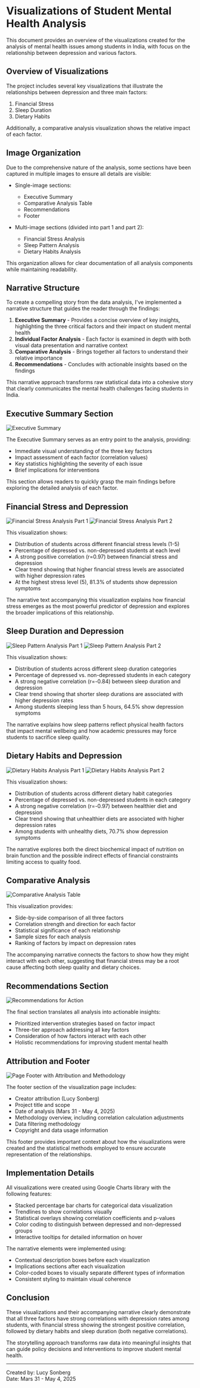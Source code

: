 # Visualizations of Student Mental Health Analysis

This document provides an overview of the visualizations created for the analysis of mental health issues among students in India, with focus on the relationship between depression and various factors.

## Overview of Visualizations

The project includes several key visualizations that illustrate the relationships between depression and three main factors:

1. Financial Stress
2. Sleep Duration
3. Dietary Habits

Additionally, a comparative analysis visualization shows the relative impact of each factor.

## Image Organization

Due to the comprehensive nature of the analysis, some sections have been captured in multiple images to ensure all details are visible:

- Single-image sections:
  - Executive Summary
  - Comparative Analysis Table
  - Recommendations
  - Footer

- Multi-image sections (divided into part 1 and part 2):
  - Financial Stress Analysis
  - Sleep Pattern Analysis
  - Dietary Habits Analysis

This organization allows for clear documentation of all analysis components while maintaining readability.

## Narrative Structure

To create a compelling story from the data analysis, I've implemented a narrative structure that guides the reader through the findings:

1. **Executive Summary** - Provides a concise overview of key insights, highlighting the three critical factors and their impact on student mental health
2. **Individual Factor Analysis** - Each factor is examined in depth with both visual data presentation and narrative context
3. **Comparative Analysis** - Brings together all factors to understand their relative importance
4. **Recommendations** - Concludes with actionable insights based on the findings

This narrative approach transforms raw statistical data into a cohesive story that clearly communicates the mental health challenges facing students in India.

## Executive Summary Section

![Executive Summary](../images/executive_summary.png)

The Executive Summary serves as an entry point to the analysis, providing:

- Immediate visual understanding of the three key factors
- Impact assessment of each factor (correlation values)
- Key statistics highlighting the severity of each issue
- Brief implications for interventions

This section allows readers to quickly grasp the main findings before exploring the detailed analysis of each factor.

## Financial Stress and Depression

![Financial Stress Analysis Part 1](../images/financial_stress_section1.png)
![Financial Stress Analysis Part 2](../images/financial_stress_section2.png)

This visualization shows:
- Distribution of students across different financial stress levels (1-5)
- Percentage of depressed vs. non-depressed students at each level
- A strong positive correlation (r=0.97) between financial stress and depression
- Clear trend showing that higher financial stress levels are associated with higher depression rates
- At the highest stress level (5), 81.3% of students show depression symptoms

The narrative text accompanying this visualization explains how financial stress emerges as the most powerful predictor of depression and explores the broader implications of this relationship.

## Sleep Duration and Depression

![Sleep Pattern Analysis Part 1](../images/sleep_patterns_section1.png)
![Sleep Pattern Analysis Part 2](../images/sleep_patterns_section2.png)

This visualization shows:
- Distribution of students across different sleep duration categories
- Percentage of depressed vs. non-depressed students in each category
- A strong negative correlation (r=-0.84) between sleep duration and depression
- Clear trend showing that shorter sleep durations are associated with higher depression rates
- Among students sleeping less than 5 hours, 64.5% show depression symptoms

The narrative explains how sleep patterns reflect physical health factors that impact mental wellbeing and how academic pressures may force students to sacrifice sleep quality.

## Dietary Habits and Depression

![Dietary Habits Analysis Part 1](../images/dietary_habits_section1.png)
![Dietary Habits Analysis Part 2](../images/dietary_habits_section2.png)

This visualization shows:
- Distribution of students across different dietary habit categories
- Percentage of depressed vs. non-depressed students in each category
- A strong negative correlation (r=-0.97) between healthier diet and depression
- Clear trend showing that unhealthier diets are associated with higher depression rates
- Among students with unhealthy diets, 70.7% show depression symptoms

The narrative explores both the direct biochemical impact of nutrition on brain function and the possible indirect effects of financial constraints limiting access to quality food.

## Comparative Analysis

![Comparative Analysis Table](../images/comparative_analysis_table.png)

This visualization provides:
- Side-by-side comparison of all three factors
- Correlation strength and direction for each factor
- Statistical significance of each relationship
- Sample sizes for each analysis
- Ranking of factors by impact on depression rates

The accompanying narrative connects the factors to show how they might interact with each other, suggesting that financial stress may be a root cause affecting both sleep quality and dietary choices.

## Recommendations Section

![Recommendations for Action](../images/recommendations_section.png)

The final section translates all analysis into actionable insights:
- Prioritized intervention strategies based on factor impact
- Three-tier approach addressing all key factors
- Consideration of how factors interact with each other
- Holistic recommendations for improving student mental health

## Attribution and Footer

![Page Footer with Attribution and Methodology](../images/footer.png)

The footer section of the visualization page includes:
- Creator attribution (Lucy Sonberg)
- Project title and scope
- Date of analysis (Mars 31 - May 4, 2025)
- Methodology overview, including correlation calculation adjustments
- Data filtering methodology
- Copyright and data usage information

This footer provides important context about how the visualizations were created and the statistical methods employed to ensure accurate representation of the relationships.

## Implementation Details

All visualizations were created using Google Charts library with the following features:
- Stacked percentage bar charts for categorical data visualization
- Trendlines to show correlations visually
- Statistical overlays showing correlation coefficients and p-values
- Color coding to distinguish between depressed and non-depressed groups
- Interactive tooltips for detailed information on hover

The narrative elements were implemented using:
- Contextual description boxes before each visualization
- Implications sections after each visualization
- Color-coded boxes to visually separate different types of information
- Consistent styling to maintain visual coherence

## Conclusion

These visualizations and their accompanying narrative clearly demonstrate that all three factors have strong correlations with depression rates among students, with financial stress showing the strongest positive correlation, followed by dietary habits and sleep duration (both negative correlations).

The storytelling approach transforms raw data into meaningful insights that can guide policy decisions and interventions to improve student mental health.

---

Created by: Lucy Sonberg  
Date: Mars 31 - May 4, 2025 